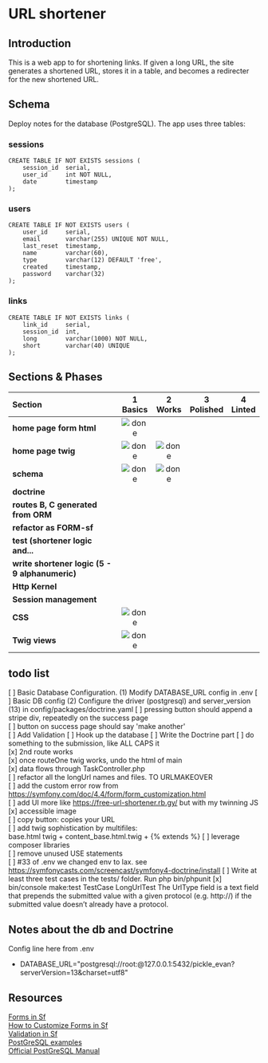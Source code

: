 # URL shortener

## Introduction

This is a web app to for shortening links.  If given a long URL, the site generates a shortened URL, stores it in a table, and becomes a redirecter for the new shortened URL.

## Schema

Deploy notes for the database (PostgreSQL).  The app uses three tables:  

### sessions
```
CREATE TABLE IF NOT EXISTS sessions (
    session_id  serial,
    user_id     int NOT NULL,
    date        timestamp
);
```

### users
```
CREATE TABLE IF NOT EXISTS users (
    user_id     serial,
    email       varchar(255) UNIQUE NOT NULL,
    last_reset  timestamp,
    name        varchar(60),
    type        varchar(12) DEFAULT 'free',
    created     timestamp,
    password    varchar(32)
);
```

### links
```
CREATE TABLE IF NOT EXISTS links (
    link_id     serial,
    session_id  int,
    long        varchar(1000) NOT NULL,
    short       varchar(40) UNIQUE
);
```
## Sections & Phases

[done]: https://user-images.githubusercontent.com/29199184/32275438-8385f5c0-bf0b-11e7-9406-42265f71e2bd.png "Done"

|               Section              | 1<br>Basics | 2<br>Works   | 3<br>Polished     | 4<br>Linted |
|:-------------------------------- |:-----------------:|:-------------:|:-------------:|:----------------:|
|**home page form html**    | ![done][done]     |  |   |
|**home page twig**    | ![done][done]     | ![done][done] |  |                                  |
|**schema**           |  ![done][done]        |  ![done][done]   |  |                                  |
|**doctrine**           |       |  |  |                                  |
|**routes B, C generated from ORM**           |       |  |  |                                  |
|**refactor as FORM-sf**           |       |  |  |                                  |
|**test (shortener logic and...**    |     |  |   |                        |
|**write shortener logic (5 - 9 alphanumeric)**   |      |               |               |                                  |
|**Http Kernel**          |     |   |               |                                  |
|**Session management**         |                   |               |               |                                  |
|**CSS**         |![done][done]   |               |               |                                  |
|**Twig views**         | ![done][done]    |               |               |                                  |


## todo list
[ ] Basic Database Configuration. (1) Modify DATABASE_URL config in .env 
[ ] Basic DB config  (2) Configure the driver (postgresql) and server_version (13) in config/packages/doctrine.yaml
[ ] pressing button should append a stripe div, repeatedly on the success page  
[ ] button on success page should say 'make another'   
[ ] Add Validation
[ ] Hook up the database
[ ] Write the Doctrine part
[ ] do something to the submission, like ALL CAPS it   
[x] 2nd route works   
[x] once routeOne twig works, undo the html of main   
[x] data flows through TaskController.php   
[ ] refactor all the longUrl names and files. TO URLMAKEOVER   
[ ] add the custom error row from   https://symfony.com/doc/4.4/form/form_customization.html   
[ ] add UI more like https://free-url-shortener.rb.gy/ but with my twinning JS    
[x] accessible image   
[ ] copy button: copies your URL   
[ ] add twig sophistication by multifiles:    
    base.html twig      +     content_base.html.twig  + {% extends %}
[ ] leverage composer libraries   
[ ] remove unused USE statements    
[ ] #33 of .env we changed env to lax.  see
https://symfonycasts.com/screencast/symfony4-doctrine/install
[ ] Write at least three test cases in the tests/ folder. Run php bin/phpunit
[x]  bin/console make:test TestCase LongUrlTest
The UrlType field is a text field that prepends the submitted value with a given protocol (e.g. http://) if the submitted value doesn’t already have a protocol.


## Notes about the db and Doctrine

Config line here from .env
* DATABASE_URL="postgresql://root:@127.0.0.1:5432/pickle_evan?serverVersion=13&charset=utf8"

## Resources

[Forms in Sf](https://symfony.com/doc/4.4/forms.html)  
[How to Customize Forms in Sf](https://symfony.com/doc/4.4/form/form_customization.html)  
[Validation in Sf](https://www.tutorialspoint.com/symfony/symfony_validation.htm)  
[PostGreSQL examples](https://www.postgresqltutorial.com/postgresql-create-table/)  
[Official PostGreSQL Manual](https://www.postgresql.org/docs/13/sql-createtable.html)  




